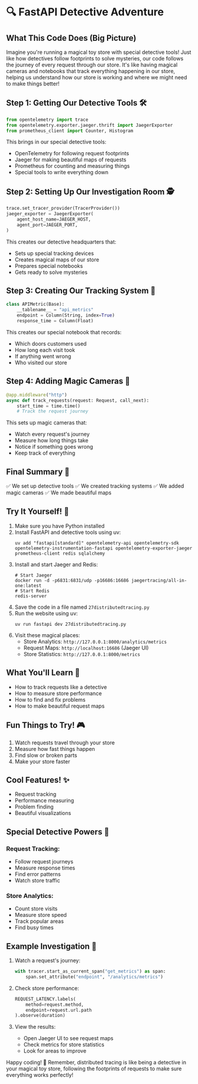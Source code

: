# 🔍 FastAPI Detective Adventure

## What This Code Does (Big Picture)
Imagine you're running a magical toy store with special detective tools! Just like how detectives follow footprints to solve mysteries, our code follows the journey of every request through our store. It's like having magical cameras and notebooks that track everything happening in our store, helping us understand how our store is working and where we might need to make things better! 

## Step 1: Getting Our Detective Tools 🛠️
```python
from opentelemetry import trace
from opentelemetry.exporter.jaeger.thrift import JaegerExporter
from prometheus_client import Counter, Histogram
```
This brings in our special detective tools:
- OpenTelemetry for following request footprints
- Jaeger for making beautiful maps of requests
- Prometheus for counting and measuring things
- Special tools to write everything down

## Step 2: Setting Up Our Investigation Room 🕵️
```python
trace.set_tracer_provider(TracerProvider())
jaeger_exporter = JaegerExporter(
    agent_host_name=JAEGER_HOST,
    agent_port=JAEGER_PORT,
)
```
This creates our detective headquarters that:
- Sets up special tracking devices
- Creates magical maps of our store
- Prepares special notebooks
- Gets ready to solve mysteries

## Step 3: Creating Our Tracking System 📝
```python
class APIMetric(Base):
    __tablename__ = "api_metrics"
    endpoint = Column(String, index=True)
    response_time = Column(Float)
```
This creates our special notebook that records:
- Which doors customers used
- How long each visit took
- If anything went wrong
- Who visited our store

## Step 4: Adding Magic Cameras 📸
```python
@app.middleware("http")
async def track_requests(request: Request, call_next):
    start_time = time.time()
    # Track the request journey
```
This sets up magic cameras that:
- Watch every request's journey
- Measure how long things take
- Notice if something goes wrong
- Keep track of everything

## Final Summary 📌
✅ We set up detective tools
✅ We created tracking systems
✅ We added magic cameras
✅ We made beautiful maps

## Try It Yourself! 🚀
1. Make sure you have Python installed
2. Install FastAPI and detective tools using uv:
   ```
   uv add "fastapi[standard]" opentelemetry-api opentelemetry-sdk opentelemetry-instrumentation-fastapi opentelemetry-exporter-jaeger prometheus-client redis sqlalchemy
   ```
3. Install and start Jaeger and Redis:
   ```
   # Start Jaeger
   docker run -d -p6831:6831/udp -p16686:16686 jaegertracing/all-in-one:latest
   # Start Redis
   redis-server
   ```
4. Save the code in a file named `27distributedtracing.py`
5. Run the website using uv:
   ```
   uv run fastapi dev 27distributedtracing.py
   ```
6. Visit these magical places:
   - Store Analytics: `http://127.0.0.1:8000/analytics/metrics`
   - Request Maps: `http://localhost:16686` (Jaeger UI)
   - Store Statistics: `http://127.0.0.1:8000/metrics`

## What You'll Learn 🧠
- How to track requests like a detective
- How to measure store performance
- How to find and fix problems
- How to make beautiful request maps

## Fun Things to Try! 🎮
1. Watch requests travel through your store
2. Measure how fast things happen
3. Find slow or broken parts
4. Make your store faster

## Cool Features! ✨
- Request tracking
- Performance measuring
- Problem finding
- Beautiful visualizations

## Special Detective Powers 🌟
### Request Tracking:
- Follow request journeys
- Measure response times
- Find error patterns
- Watch store traffic

### Store Analytics:
- Count store visits
- Measure store speed
- Track popular areas
- Find busy times

## Example Investigation 🔎
1. Watch a request's journey:
   ```python
   with tracer.start_as_current_span("get_metrics") as span:
       span.set_attribute("endpoint", "/analytics/metrics")
   ```

2. Check store performance:
   ```python
   REQUEST_LATENCY.labels(
       method=request.method,
       endpoint=request.url.path
   ).observe(duration)
   ```

3. View the results:
   - Open Jaeger UI to see request maps
   - Check metrics for store statistics
   - Look for areas to improve

Happy coding! 🎉 Remember, distributed tracing is like being a detective in your magical toy store, following the footprints of requests to make sure everything works perfectly! 